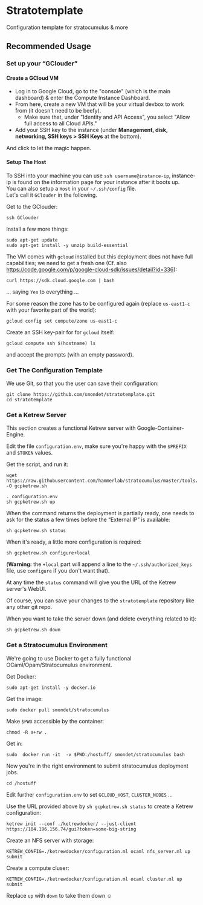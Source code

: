 # Stratotemplate

Configuration template for stratocumulus &amp; more

## Recommended Usage

### Set up your “GClouder”

#### Create a GCloud VM

* Log in to Google Cloud, go to the "console" (which is the main dashboard) &
  enter the Compute Instance Dashboard.
* From here, create a new VM that will be your virtual devbox to work from (it doesn't need to be beefy).
   * Make sure that, under "Identity and API Access", you select "Allow full
     access to all Cloud APIs."
* Add your SSH key to the instance (under **Management, disk, networking,
  SSH keys > SSH Keys** at the bottom).

And click to let the magic happen.

#### Setup The Host

To SSH into your machine you can use `ssh username@instance-ip`, instance-ip is found on the
information page for your instance after it boots up.<br/>
You can also setup a `Host` in your `~/.ssh/config` file.<br/>
Let's call it `GClouder` in the following.

Get to the GClouder:

    ssh GClouder

Install a few more things:

    sudo apt-get update
    sudo apt-get install -y unzip build-essential

The VM comes with `gcloud` installed but this deployment does not have full
capabilities; we need to get a fresh one
(Cf. also <https://code.google.com/p/google-cloud-sdk/issues/detail?id=336>):

    curl https://sdk.cloud.google.com | bash

… saying `Yes` to everything …

For some reason the zone has to be configured again (replace `us-east1-c` with
your favorite part of the world):

    gcloud config set compute/zone us-east1-c


Create an SSH key-pair for for `gcloud` itself:

    gcloud compute ssh $(hostname) ls

and accept the prompts (with an empty password).


### Get The Configuration Template

We use Git, so that you the user can save their configuration:

    git clone https://github.com/smondet/stratotemplate.git
    cd stratotemplate

### Get a Ketrew Server

This section creates a functional Ketrew server with Google-Container-Engine.

Edit the file `configuration.env`, make sure you're happy with the `$PREFIX` and
`$TOKEN` values.

Get the script, and run it:

    wget https://raw.githubusercontent.com/hammerlab/stratocumulus/master/tools/gcpketrew.sh -O gcpketrew.sh

    . configuration.env
    sh gcpketrew.sh up

When the command returns the deployment is partially ready, one needs to ask for
the status a few times before the “External IP” is available:

    sh gcpketrew.sh status

When it's ready, a little more configuration is required:

    sh gcpketrew.sh configure+local

(**Warning:** the `+local` part will append a line to the
`~/.ssh/authorized_keys` file, use `configure` if you don't want that).

At any time the `status` command will give you the URL of the Ketrew server's
WebUI.

Of course, you can save your changes to the `stratotemplate` repository like any
other git repo.

When you want to take the server down (and delete everything related to it):

    sh gcpketrew.sh down


### Get a Stratocumulus Environment

We're going to use Docker to get a fully functional OCaml/Opam/Stratocumulus
environment.

Get Docker:

    sudo apt-get install -y docker.io

Get the image:

    sudo docker pull smondet/stratocumulus

Make `$PWD` accessible by the container:

    chmod -R a+rw .

Get in:

    sudo  docker run -it  -v $PWD:/hostuff/ smondet/stratocumulus bash

Now you're in the right environment to submit stratocumulus deployment jobs.

    cd /hostuff

Edit further `configuration.env` to set `GCLOUD_HOST`, `CLUSTER_NODES` …

Use the URL provided above by `sh gcpketrew.sh status` to create a Ketrew
configuration:

    ketrew init --conf ./ketrewdocker/ --just-client https://104.196.156.74/gui?token=some-big-string

Create an NFS server with storage:

    KETREW_CONFIG=./ketrewdocker/configuration.ml ocaml nfs_server.ml up submit

Create a compute cluser:

    KETREW_CONFIG=./ketrewdocker/configuration.ml ocaml cluster.ml up submit

Replace `up` with `down` to take them down ☺
